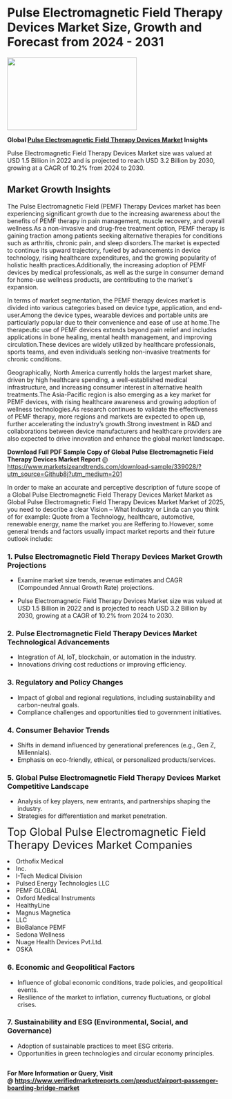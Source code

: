<H1>Pulse Electromagnetic Field Therapy Devices Market Size, Growth and Forecast from 2024 - 2031</H1><img class="aligncenter size-medium wp-image-584254" src="https://thirdeyenews.in/wp-content/uploads/2024/09/Global-Market-Research-300x168.jpeg" alt="" width="300" height="168" /><p><strong>Global&nbsp;<a href="https://www.marketsizeandtrends.com/download-sample/339028/?utm_source=Github8j?utm_medium=201">Pulse Electromagnetic Field Therapy Devices Market</a> Insights</strong></p><p>Pulse Electromagnetic Field Therapy Devices Market size was valued at USD 1.5 Billion in 2022 and is projected to reach USD 3.2 Billion by 2030, growing at a CAGR of 10.2% from 2024 to 2030.</p><p><h2>Market Growth Insights</h2> <p>The Pulse Electromagnetic Field (PEMF) Therapy Devices market has been experiencing significant growth due to the increasing awareness about the benefits of PEMF therapy in pain management, muscle recovery, and overall wellness.As a non-invasive and drug-free treatment option, PEMF therapy is gaining traction among patients seeking alternative therapies for conditions such as arthritis, chronic pain, and sleep disorders.The market is expected to continue its upward trajectory, fueled by advancements in device technology, rising healthcare expenditures, and the growing popularity of holistic health practices.Additionally, the increasing adoption of PEMF devices by medical professionals, as well as the surge in consumer demand for home-use wellness products, are contributing to the market's expansion.</p> <p>In terms of market segmentation, the PEMF therapy devices market is divided into various categories based on device type, application, and end-user.Among the device types, wearable devices and portable units are particularly popular due to their convenience and ease of use at home.The therapeutic use of PEMF devices extends beyond pain relief and includes applications in bone healing, mental health management, and improving circulation.These devices are widely utilized by healthcare professionals, sports teams, and even individuals seeking non-invasive treatments for chronic conditions.</p> <p>Geographically, North America currently holds the largest market share, driven by high healthcare spending, a well-established medical infrastructure, and increasing consumer interest in alternative health treatments.The Asia-Pacific region is also emerging as a key market for PEMF devices, with rising healthcare awareness and growing adoption of wellness technologies.As research continues to validate the effectiveness of PEMF therapy, more regions and markets are expected to open up, further accelerating the industry’s growth.Strong investment in R&D and collaborations between device manufacturers and healthcare providers are also expected to drive innovation and enhance the global market landscape.</p> <p><span class=""><strong>Download Full PDF Sample Copy of Global Pulse Electromagnetic Field Therapy Devices Market Report</strong> @ <a href="https://www.marketsizeandtrends.com/download-sample/339028/?utm_source=Github8j?utm_medium=201" target="_blank">https://www.marketsizeandtrends.com/download-sample/339028/?utm_source=Github8j?utm_medium=201</a></span></p><p>In order to make an accurate and perceptive description of future scope of a Global&nbsp;Pulse Electromagnetic Field Therapy Devices Market Market as Global&nbsp;Pulse Electromagnetic Field Therapy Devices Market Market of 2025, you need to describe a clear Vision &ndash; What Industry or Linda can you think of for example: Quote from a Technology, healthcare, automotive, renewable energy, name the market you are Reffering to.However, some general trends and factors usually impact market reports and their future outlook include:</p><h3>1.&nbsp;<strong>Pulse Electromagnetic Field Therapy Devices Market Growth Projections</strong></h3><ul><li>Examine market size trends, revenue estimates and CAGR (Compounded Annual Growth Rate) projections.</li><li><p>Pulse Electromagnetic Field Therapy Devices Market size was valued at USD 1.5 Billion in 2022 and is projected to reach USD 3.2 Billion by 2030, growing at a CAGR of 10.2% from 2024 to 2030.</p></li></ul><h3>2.&nbsp;<strong>Pulse Electromagnetic Field Therapy Devices Market Technological Advancements</strong></h3><ul><li>Integration of AI, IoT, blockchain, or automation in the industry.</li><li>Innovations driving cost reductions or improving efficiency.</li></ul><h3>3.&nbsp;<strong>Regulatory and Policy Changes</strong></h3><ul><li>Impact of global and regional regulations, including sustainability and carbon-neutral goals.</li><li>Compliance challenges and opportunities tied to government initiatives.</li></ul><h3>4.&nbsp;<strong>Consumer Behavior Trends</strong></h3><ul><li>Shifts in demand influenced by generational preferences (e.g., Gen Z, Millennials).</li><li>Emphasis on eco-friendly, ethical, or personalized products/services.</li></ul><h3>5.&nbsp;<strong>Global Pulse Electromagnetic Field Therapy Devices Market Competitive Landscape</strong></h3><ul><li>Analysis of key players, new entrants, and partnerships shaping the industry.</li><li>Strategies for differentiation and market penetration.</li></ul><p data-pm-slice="1 1 []"><span style="color: inherit; font-family: inherit; font-size: 25px;">Top Global Pulse Electromagnetic Field Therapy Devices Market Companies</span></p><div class="" data-test-id=""><p><li>Orthofix Medical</li><li> Inc.</li><li> I-Tech Medical Division</li><li> Pulsed Energy Technologies LLC</li><li> PEMF GLOBAL</li><li> Oxford Medical Instruments</li><li> HealthyLine</li><li> Magnus Magnetica</li><li> LLC</li><li> BioBalance PEMF</li><li> Sedona Wellness</li><li> Nuage Health Devices Pvt.Ltd.</li><li> OSKA</li></p></div><h3>6.&nbsp;<strong>Economic and Geopolitical Factors</strong></h3><ul><li>Influence of global economic conditions, trade policies, and geopolitical events.</li><li>Resilience of the market to inflation, currency fluctuations, or global crises.</li></ul><h3>7.&nbsp;<strong>Sustainability and ESG (Environmental, Social, and Governance)</strong></h3><ul><li>Adoption of sustainable practices to meet ESG criteria.</li><li>Opportunities in green technologies and circular economy principles.</li></ul><h2><strong style="font-size: 14px;">For More Information or Query, Visit @&nbsp;</strong><a style="background-color: #ffffff; font-size: 14px;" href="https://www.marketsizeandtrends.com/report/pulse-electromagnetic-field-therapy-devices-market/" target="_blank">https://www.verifiedmarketreports.com/product/airport-passenger-boarding-bridge-market</a></h2>